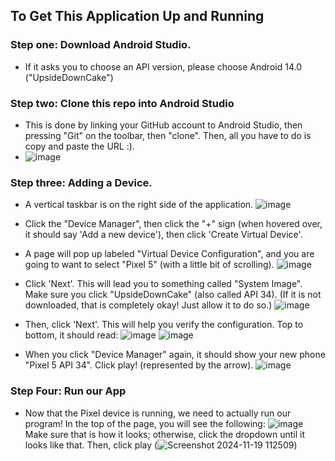 ## To Get This Application Up and Running

### Step one: Download Android Studio.
  - If it asks you to choose an API version, please choose Android 14.0 ("UpsideDownCake")
### Step two: Clone this repo into Android Studio
  - This is done by linking your GitHub account to Android Studio, then pressing "Git" on the toolbar, then "clone". Then, all you have to do is copy and paste the URL :).
  - ![image](https://github.com/user-attachments/assets/72c9fdbf-362d-49fd-b97a-808b3e6bb1be)

### Step three: Adding a Device.
  - A vertical taskbar is on the right side of the application. ![image](https://github.com/user-attachments/assets/914a8dc9-aaf4-4881-a2e1-cef9eae9fee0)

  - Click the "Device Manager", then click the "+" sign (when hovered over, it should say 'Add a new device'), then click 'Create Virtual Device'.
  - A page will pop up labeled "Virtual Device Configuration", and you are going to want to select "Pixel 5" (with a little bit of scrolling). ![image](https://github.com/user-attachments/assets/92c505fc-021f-4768-9966-4411a1b1becb)
  - Click 'Next'. This will lead you to something called "System Image". Make sure you click "UpsideDownCake" (also called API 34). (If it is not downloaded, that is completely okay! Just allow it to do so.) ![image](https://github.com/user-attachments/assets/144b510d-84e5-4382-affb-8d7a60ee3d2b)
  - Then, click 'Next'. This will help you verify the configuration. Top to bottom, it should read: ![image](https://github.com/user-attachments/assets/6d6215fa-35b9-4d45-826a-33f13d0ed06e) ![image](https://github.com/user-attachments/assets/28434c19-1aa7-4647-950a-68649927420c)
  - When you click "Device Manager" again, it should show your new phone "Pixel 5 API 34". Click play! (represented by the arrow). ![image](https://github.com/user-attachments/assets/ead367de-7a01-4bac-9ac3-1997449cf37c)

### Step Four: Run our App
- Now that the Pixel device is running, we need to actually run our program! In the top of the page, you will see the following: ![image](https://github.com/user-attachments/assets/9e8730c7-8917-499a-930d-d60a1fff3807) Make sure that is how it looks; otherwise, click the dropdown until it looks like that. Then, click play (![Screenshot 2024-11-19 112509](https://github.com/user-attachments/assets/15ff9442-5e2b-4aee-bfbb-268de2a30330))

